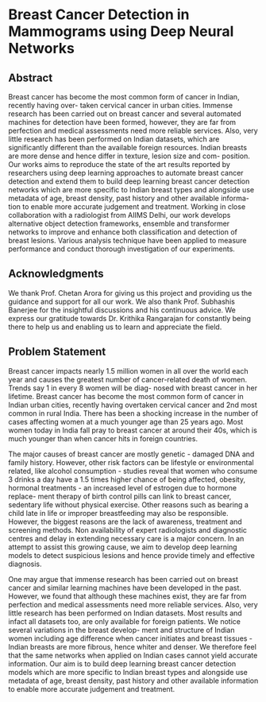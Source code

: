 # Breast Cancer Detection in Mammograms using Deep Neural Networks

## Abstract

Breast cancer has become the most common form of cancer in Indian, recently having over- taken cervical cancer in urban cities. Immense research has been carried out on breast cancer and several automated machines for detection have been formed, however, they are far from perfection and medical assessments need more reliable services. Also, very little research has been performed on Indian datasets, which are significantly different than the available foreign resources. Indian breasts are more dense and hence differ in texture, lesion size and com- position. Our works aims to reproduce the state of the art results reported by researchers using deep learning approaches to automate breast cancer detection and extend them to build deep learning breast cancer detection networks which are more specific to Indian breast types and alongside use metadata of age, breast density, past history and other available informa- tion to enable more accurate judgement and treatment. Working in close collaboration with a radiologist from AIIMS Delhi, our work develops alternative object detection frameworks, ensemble and transformer networks to improve and enhance both classification and detection of breast lesions. Various analysis technique have been applied to measure performance and conduct thorough investigation of our experiments.

## Acknowledgments

We thank Prof. Chetan Arora for giving us this project and providing us the guidance and support for all our work. We also thank Prof. Subhashis Banerjee for the insightful discussions and his continuous advice. We express our gratitude towards Dr. Krithika Rangarajan for constantly being there to help us and enabling us to learn and appreciate the field.

## Problem Statement

Breast cancer impacts nearly 1.5 million women in all over the world each year and causes the greatest number of cancer-related death of women. Trends say 1 in every 8 women will be diag- nosed with breast cancer in her lifetime. Breast cancer has become the most common form of cancer in Indian urban cities, recently having overtaken cervical cancer and 2nd most common in rural India. There has been a shocking increase in the number of cases affecting women at a much younger age than 25 years ago. Most women today in India fall pray to breast cancer at around their 40s, which is much younger than when cancer hits in foreign countries.

The major causes of breast cancer are mostly genetic - damaged DNA and family history. However, other risk factors can be lifestyle or environmental related, like alcohol consumption - studies reveal that women who consume 3 drinks a day have a 1.5 times higher chance of being affected, obesity, hormonal treatments - an increased level of estrogen due to hormone replace- ment therapy of birth control pills can link to breast cancer, sedentary life without physical exercise. Other reasons such as bearing a child late in life or improper breastfeeding may also be responsible.
However, the biggest reasons are the lack of awareness, treatment and screening methods. Non availability of expert radiologists and diagnostic centres and delay in extending necessary care is a major concern. In an attempt to assist this growing cause, we aim to develop deep learning models to detect suspicious lesions and hence provide timely and effective diagnosis.

One may argue that immense research has been carried out on breast cancer and similar learning machines have been developed in the past. However, we found that although these machines exist, they are far from perfection and medical assessments need more reliable services. Also, very little research has been performed on Indian datasets. Most results and infact all datasets too, are only available for foreign patients. We notice several variations in the breast develop- ment and structure of Indian women including age difference when cancer initiates and breast tissues - Indian breasts are more fibrous, hence whiter and denser. We therefore feel that the same networks when applied on Indian cases cannot yield accurate information.
Our aim is to build deep learning breast cancer detection models which are more specific to Indian breast types and alongside use metadata of age, breast density, past history and other available information to enable more accurate judgement and treatment.

